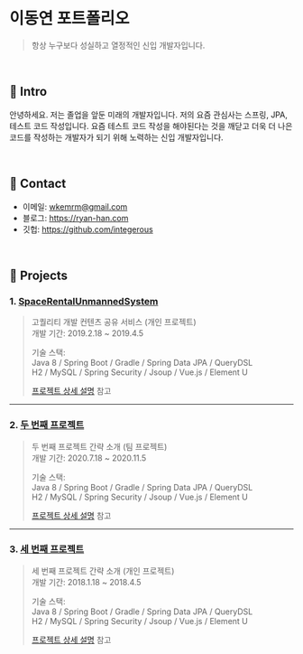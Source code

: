 # 이동연 포트폴리오
>항상 누구보다 성실하고 열정적인 신입 개발자입니다.

</br>

## :pushpin: Intro
안녕하세요. 저는 졸업을 앞둔 미래의 개발자입니다.
저의 요즘 관심사는 스프링, JPA, 테스트 코드 작성입니다.
요즘 테스트 코드 작성을 해야된다는 것을 깨닫고 더욱 더 나은 코드를 작성하는 개발자가 되기 위해 노력하는 신입 개발자입니다.

</br>

## :pushpin: Contact
- 이메일: wkemrm@gmail.com
- 블로그: https://ryan-han.com
- 깃헙: https://github.com/integerous

</br>

## :pushpin: Projects
### 1. [SpaceRentalUnmannedSystem](https://github.com/SpaceRentalUnmannedSystem/SRUS)
>고퀄리티 개발 컨텐츠 공유 서비스 (개인 프로젝트)  
>개발 기간: 2019.2.18 ~ 2019.4.5  
>  
>기술 스택:  
>Java 8 / Spring Boot / Gradle / Spring Data JPA / QueryDSL  
>H2 / MySQL / Spring Security / Jsoup / Vue.js / Element U  
>  
>[프로젝트 상세 설명](https://github.com/SpaceRentalUnmannedSystem/SRUS) 참고

---

### 2. [두 번째 프로젝트]()
>두 번째 프로젝트 간략 소개  (팀 프로젝트)  
>개발 기간: 2020.7.18 ~ 2020.11.5  
>  
>기술 스택:  
>Java 8 / Spring Boot / Gradle / Spring Data JPA / QueryDSL  
>H2 / MySQL / Spring Security / Jsoup / Vue.js / Element U  
>  
>[프로젝트 상세 설명](https://github.com/Integerous/goQuality) 참고

---

### 3. [세 번째 프로젝트]()
>세 번째 프로젝트 간략 소개  (개인 프로젝트)  
>개발 기간: 2018.1.18 ~ 2018.4.5  
>  
>기술 스택:  
>Java 8 / Spring Boot / Gradle / Spring Data JPA / QueryDSL  
>H2 / MySQL / Spring Security / Jsoup / Vue.js / Element U  
>  
>[프로젝트 상세 설명](https://github.com/Integerous/goQuality) 참고
